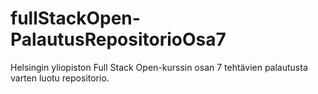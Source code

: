 # fullStackOpen-PalautusRepositorioOsa7
Helsingin yliopiston Full Stack Open-kurssin osan 7 tehtävien palautusta varten luotu repositorio.
